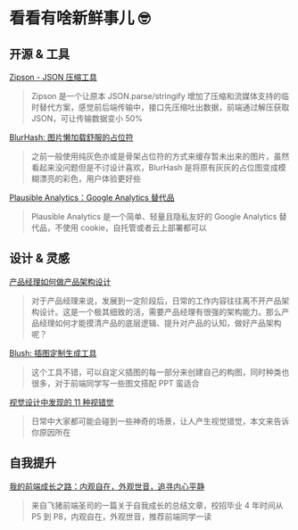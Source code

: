 # 看看有啥新鲜事儿 🤓

## 开源 & 工具

[Zipson - JSON 压缩工具](https://github.com/jgranstrom/zipson)

> Zipson 是一个让原本 JSON.parse/stringify 增加了压缩和流媒体支持的临时替代方案，感觉前后端传输中，接口先压缩吐出数据，前端通过解压获取 JSON，可让传输数据变小 50%

[BlurHash: 图片懒加载舒服的占位符](https://github.com/woltapp/blurhash)

> 之前一般使用纯灰色亦或是骨架占位符的方式来缓存暂未出来的图片，虽然看起来没问题但是不讨设计喜欢，BlurHash 是将原有灰灰的占位图变成模糊漂亮的彩色，用户体验更好些

[Plausible Analytics：Google Analytics 替代品](https://github.com/plausible/analytics)

> Plausible Analytics 是一个简单、轻量且隐私友好的 Google Analytics 替代品，不使用 cookie，自托管或者云上部署都可以

## 设计 & 灵感

[产品经理如何做产品架构设计](http://www.woshipm.com/pd/4231285.html)

> 对于产品经理来说，发展到一定阶段后，日常的工作内容往往离不开产品架构设计。这是一个极其细致的活，需要产品经理有很强的架构能力。那么产品经理如何才能摸清产品的底层逻辑、提升对产品的认知，做好产品架构呢？

[Blush: 插图定制生成工具](https://blush.design/zh-CN)

> 这个工具不错，可以自定义插图的每一部分来创建自己的构图，同时种类也很多，对于前端同学写一些图文搭配 PPT 蛮适合

[视觉设计中发现的 11 种视错觉](https://mp.weixin.qq.com/s/zGdXBq4RDLaPYduEHJiHFg)

> 日常中大家都可能会碰到一些神奇的场景，让人产生视觉错觉，本文来告诉你原因所在

## 自我提升

[我的前端成长之路：内观自在，外观世音，追寻内心平静](https://juejin.im/post/6889239308201361416)

> 来自飞猪前端圣司的一篇关于自我成长的总结文章，校招毕业 4 年时间从 P5 到 P8，内观自在，外观世音，推荐前端同学一读
